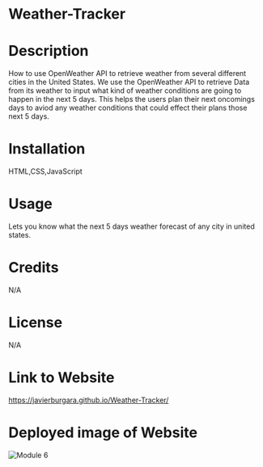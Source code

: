 # Weather-Tracker

# Description
How to use OpenWeather API to retrieve weather from several different cities in the United States.
We use the OpenWeather API to retrieve Data from its weather to input what kind of weather conditions are going to happen in the next 5 days.
This helps the users plan their next oncomings days to aviod any weather conditions that could effect their plans those next 5 days.
# Installation
HTML,CSS,JavaScript
# Usage
Lets you know what the next 5 days weather forecast of any city in united states.
# Credits
N/A
# License
N/A
# Link to Website
https://javierburgara.github.io/Weather-Tracker/

# Deployed image of Website
![Module 6](https://github.com/JavierBurgara/Weather-Tracker/assets/135621096/9449c2f2-67fe-48c1-9636-2d6b9924a93a)